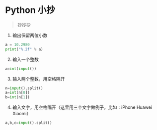 # Python 小抄

> 抄抄抄

1. 输出保留两位小数
```py
a = 10.2980
print("%.2f" % a)
```

2. 输入一个整数
```py
a=int(input())
```

3. 输入两个整数，用空格隔开
```py
n=input().split()
a=int(n[0])
b=int(n[1])
```

4. 输入文字，用空格隔开（这里用三个文字做例子，比如：iPhone Huawei Xiaomi）
```py
a,b,c=input().split()
```
